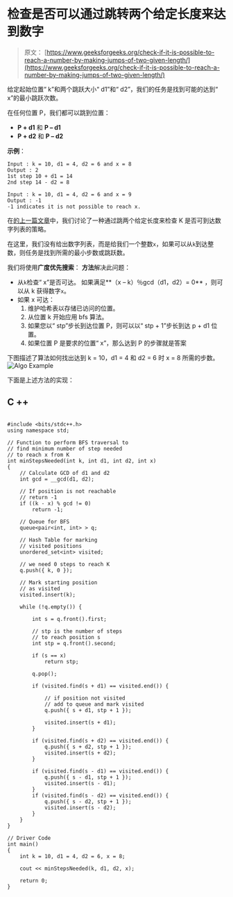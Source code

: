 # 检查是否可以通过跳转两个给定长度来达到数字

> 原文： [https://www.geeksforgeeks.org/check-if-it-is-possible-to-reach-a-number-by-making-jumps-of-two-given-length/](https://www.geeksforgeeks.org/check-if-it-is-possible-to-reach-a-number-by-making-jumps-of-two-given-length/)

给定起始位置“ k”和两个跳跃大小“ d1”和“ d2”，我们的任务是找到可能的达到“ x”的最小跳跃次数。

在任何位置 P，我们都可以跳到位置：

*   **P + d1** 和 **P – d1**
*   **P + d2** 和 **P – d2**

**示例**：

```
Input : k = 10, d1 = 4, d2 = 6 and x = 8 
Output : 2
1st step 10 + d1 = 14
2nd step 14 - d2 = 8

Input : k = 10, d1 = 4, d2 = 6 and x = 9
Output : -1
-1 indicates it is not possible to reach x.

```

在[的上一篇文章](https://www.geeksforgeeks.org/reach-the-numbers-by-making-jumps-of-two-given-lengths/)中，我们讨论了一种通过跳两个给定长度来检查 K 是否可到达数字列表的策略。

在这里，我们没有给出数字列表，而是给我们一个整数`x`，如果可以从`k`到达整数，则任务是找到所需的最小步数或跳跃数。

我们将使用**广度优先搜索**：
**方法**解决此问题：

*   从`k`检查“ x”是否可达。 如果满足**（x – k）％gcd（d1，d2）= 0** ，则可以从 k 获得数字`x`。
*   如果 x 可达：
    1.  维护哈希表以存储已访问的位置。
    2.  从位置 k 开始应用 bfs 算法。
    3.  如果您以“ stp”步长到达位置 P，则可以以“ stp + 1”步长到达 p + d1 位置。
    4.  如果位置 P 是要求的位置“ x”，那么达到 P 的步骤就是答案

下图描述了算法如何找出达到 k = 10，d1 = 4 和 d2 = 6 时 x = 8 所需的步数。
![Algo Example](https://docs.google.com/drawings/d/e/2PACX-1vQNc-ChldajMUiKj_gyuUb4IrdhU7cCl-CLDSnA_slb_nU47DBOWqvE-ME35jMpaU6-vF4Jj1abOrrH/pub?w=1440&h=1080)

下面是上述方法的实现：

## C ++

```

#include <bits/stdc++.h> 
using namespace std; 

// Function to perform BFS traversal to 
// find minimum number of step needed 
// to reach x from K 
int minStepsNeeded(int k, int d1, int d2, int x) 
{ 
    // Calculate GCD of d1 and d2 
    int gcd = __gcd(d1, d2); 

    // If position is not reachable 
    // return -1 
    if ((k - x) % gcd != 0) 
        return -1; 

    // Queue for BFS 
    queue<pair<int, int> > q; 

    // Hash Table for marking 
    // visited positions 
    unordered_set<int> visited; 

    // we need 0 steps to reach K 
    q.push({ k, 0 }); 

    // Mark starting position 
    // as visited 
    visited.insert(k); 

    while (!q.empty()) { 

        int s = q.front().first; 

        // stp is the number of steps 
        // to reach position s 
        int stp = q.front().second; 

        if (s == x) 
            return stp; 

        q.pop(); 

        if (visited.find(s + d1) == visited.end()) { 

            // if position not visited 
            // add to queue and mark visited 
            q.push({ s + d1, stp + 1 }); 

            visited.insert(s + d1); 
        } 

        if (visited.find(s + d2) == visited.end()) { 
            q.push({ s + d2, stp + 1 }); 
            visited.insert(s + d2); 
        } 

        if (visited.find(s - d1) == visited.end()) { 
            q.push({ s - d1, stp + 1 }); 
            visited.insert(s - d1); 
        } 
        if (visited.find(s - d2) == visited.end()) { 
            q.push({ s - d2, stp + 1 }); 
            visited.insert(s - d2); 
        } 
    } 
} 

// Driver Code 
int main() 
{ 
    int k = 10, d1 = 4, d2 = 6, x = 8; 

    cout << minStepsNeeded(k, d1, d2, x); 

    return 0; 
} 

```